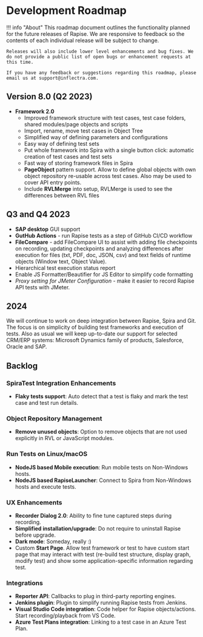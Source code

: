 # Development Roadmap

!!! info "About"
    This roadmap document outlines the functionality planned for the future releases of Rapise. We are responsive to feedback so the contents of each individual release will be subject to change.

    Releases will also include lower level enhancements and bug fixes. We do not provide a public list of open bugs or enhancement requests at this time.
    
    If you have any feedback or suggestions regarding this roadmap, please email us at support@inflectra.com.


## Version 8.0 (Q2 2023)

- **Framework 2.0**
    - Improved framework structure with test cases, test case folders, shared modules/page objects and scripts
    - Import, rename, move test cases in Object Tree
    - Simplified way of defining parameters and configurations
    - Easy way of defining test sets
    - Put whole framework into Spira with a single button click: automatic creation of test cases and test sets
    - Fast way of storing framework files in Spira
    - **PageObject** pattern support. Allow to define global objects with own object repository re-usable across test cases. Also may be used to cover API entry points.
    - Include **RVLMerge** into setup, RVLMerge is used to see the differences between RVL files

## Q3 and Q4 2023

- **SAP desktop** GUI support
- **GutHub Actions** - run Rapise tests as a step of GitHub CI/CD workflow
- **FileCompare** - add FileCompare UI to assist with adding file checkpoints on recording, updating checkpoints and analyzing differences after execution for files (txt, PDF, doc, JSON, csv) and text fields of runtime objects (Window text, Object Value).
- Hierarchical test execution status report
- Enable JS Formatter/Beautifier for JS Editor to simplify code formatting
- *Proxy setting for JMeter Configuration* - make it easier to record Rapise API tests with JMeter.

## 2024

We will continue to work on deep integration between Rapise, Spira and Git. The focus is on simplicity of building test frameworks and execution of tests. Also as usual we will keep up-to-date our support for selected CRM/ERP systems: Microsoft Dynamics family of products, Salesforce, Oracle and SAP.

## Backlog

### SpiraTest Integration Enhancements

- **Flaky tests support**: Auto detect that a test is flaky and mark the test case and test run details.

### Object Repository Management

- **Remove unused objects**: Option to remove objects that are not used explicitly in RVL or JavaScript modules.

### Run Tests on Linux/macOS

- **NodeJS based Mobile execution**: Run mobile tests on Non-Windows hosts.
- **NodeJS based RapiseLauncher**: Connect to Spira from Non-Windows hosts and execute tests.

### UX Enhancements

- **Recorder Dialog 2.0**: Ability to fine tune captured steps during recording.
- **Simplified installation/upgrade**: Do not require to uninstall Rapise before upgrade.
- **Dark mode**: Someday, really :)
- Custom **Start Page**. Allow test framework or test to have custom start page that may interact with test (re-build test structure, display graph, modify test) and show some application-specific information regarding test.

### Integrations

- **Reporter API**: Callbacks to plug in third-party reporting engines.
- **Jenkins plugin**: Plugin to simplify running Rapise tests from Jenkins.
- **Visual Studio Code integration**: Code helper for Rapise objects/actions. Start recording/playback from VS Code.
- **Azure Test Plans integration**: Linking to a test case in an Azure Test Plan.

